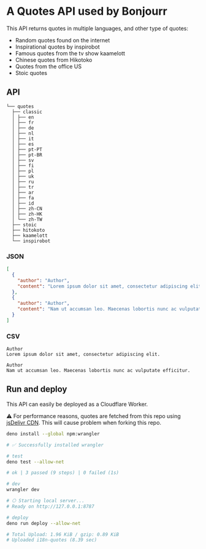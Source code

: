 # A Quotes API used by Bonjourr

This API returns quotes in multiple languages, and other type of quotes:

-   Random quotes found on the internet
-   Inspirational quotes by inspirobot
-   Famous quotes from the tv show kaamelott
-   Chinese quotes from Hikotoko
-   Quotes from the office US
-   Stoic quotes

## API

```plaintext
└── quotes
  ├── classic
  │ ├── en
  │ ├── fr
  │ ├── de
  │ ├── nl
  │ ├── it
  │ ├── es
  │ ├── pt-PT
  │ ├── pt-BR
  │ ├── sv
  │ ├── fi
  │ ├── pl
  │ ├── uk
  │ ├── ru
  │ ├── tr
  │ ├── ar
  │ ├── fa
  │ ├── id
  │ ├── zh-CN
  │ ├── zh-HK
  │ └── zh-TW
  ├── stoic
  ├── hitokoto
  ├── kaamelott
  └── inspirobot
```

### JSON

```json
[
  {
    "author": "Author",
    "content": "Lorem ipsum dolor sit amet, consectetur adipiscing elit."
  },
  {
    "author": "Author",
    "content": "Nam ut accumsan leo. Maecenas lobortis nunc ac vulputate efficitur."
  }
]
```

### CSV

```plaintext
Author
Lorem ipsum dolor sit amet, consectetur adipiscing elit.

Author
Nam ut accumsan leo. Maecenas lobortis nunc ac vulputate efficitur.
```

## Run and deploy

This API can easily be deployed as a Cloudflare Worker.

⚠️ For performance reasons, quotes are fetched from this repo using [jsDelivr CDN](https://www.jsdelivr.com/github). This will cause problem when forking this repo.

```bash
deno install --global npm:wrangler

# ✅ Successfully installed wrangler

# test
deno test --allow-net

# ok | 3 passed (9 steps) | 0 failed (1s)

# dev
wrangler dev

# ⎔ Starting local server...
# Ready on http://127.0.0.1:8787

# deploy
deno run deploy --allow-net

# Total Upload: 1.96 KiB / gzip: 0.89 KiB
# Uploaded i18n-quotes (8.39 sec)
```

